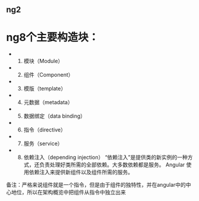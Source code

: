 ## ng2
# ng8个主要构造块：
 - 1. 模块（Module）
 - 2. 组件（Component）
 - 3. 模版（template）
 - 4. 元数据（metadata）
 - 5. 数据绑定（data binding）
 - 6. 指令（directive）
 - 7. 服务（service）
 - 8. 依赖注入（depending injection） 
      “依赖注入”是提供类的新实例的一种方式，还负责处理好类所需的全部依赖。大多数依赖都是服务。 Angular 使用依赖注入来提供新组件以及组件所需的服务。

 备注：严格来说组件就是一个指令，但是由于组件的独特性，并在angular中的中心地位，所以在架构概览中把组件从指令中独立出来